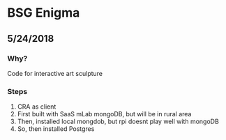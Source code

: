 # BSG Enigma
## 5/24/2018

### Why?
Code for interactive art sculpture

### Steps

1. CRA as client
2. First built with SaaS mLab mongoDB, but will be in rural area
3. Then, installed local mongdob, but rpi doesnt play well with mongoDB
4. So, then installed Postgres

